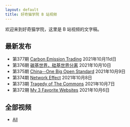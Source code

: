 ```yaml
---
layout: default
title: 好奇猫学院 B 站视频
---
```


欢迎来到好奇猫学院，这里是 B 站视频的文字稿。

## 最新发布

- 第377期 [Carbon Emission Trading](377) 2021年10月11d日  
- 第376期 [碳基世界，硅基世界分离](376) 2021年10月10日  
- 第375期 [China--One Big Open Standard](375) 2021年10月9日  
- 第374期 [Network Effect](374) 2021年10月8日  
- 第373期 [Tragedy of The Commons](373) 2021年10月7日  
- 第372期 [My 3 Favorite Websites](372) 2021年10月6日  

## 全部视频

- [All](all.md)
